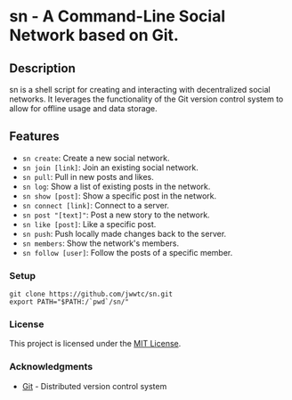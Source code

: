 # sn - A Command-Line Social Network based on Git.

## Description

sn is a shell script for creating and interacting with decentralized social networks. It leverages the functionality of the Git version control system to allow for offline usage and data storage.

## Features

- `sn create`: Create a new social network.
- `sn join [link]`: Join an existing social network.
- `sn pull`: Pull in new posts and likes.
- `sn log`: Show a list of existing posts in the network.
- `sn show [post]`: Show a specific post in the network.
- `sn connect [link]`: Connect to a server.
- `sn post "[text]"`: Post a new story to the network.
- `sn like [post]`: Like a specific post.
- `sn push`: Push locally made changes back to the server.
- `sn members`: Show the network's members.
- `sn follow [user]`: Follow the posts of a specific member.

### Setup

```
git clone https://github.com/jwwtc/sn.git
export PATH="$PATH:/`pwd`/sn/"
```

### License

This project is licensed under the [MIT License](https://github.com/jwwtc/sn/blob/master/LICENSE).

### Acknowledgments

- [Git](https://git-scm.com/) - Distributed version control system
